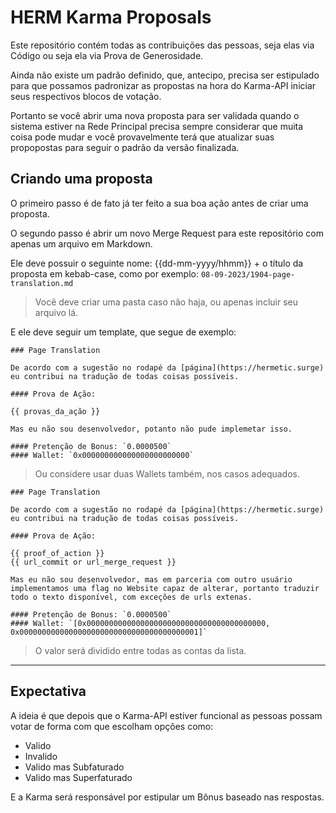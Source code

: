 # HERM Karma Proposals

Este repositório contém todas as contribuições das pessoas, seja elas via Código ou seja ela via Prova de Generosidade.

Ainda não existe um padrão definido, que, antecipo, precisa ser estipulado para que possamos padronizar as propostas na hora do Karma-API iniciar seus respectivos blocos de votação.

Portanto se você abrir uma nova proposta para ser validada quando o sistema estiver na Rede Principal precisa sempre considerar que muita coisa pode mudar e você provavelmente terá que atualizar suas propopostas para seguir o padrão da versão finalizada.

## Criando uma proposta

O primeiro passo é de fato já ter feito a sua boa ação antes de criar uma proposta.

O segundo passo é abrir um novo Merge Request para este repositório com apenas um arquivo em Markdown.

Ele deve possuir o seguinte nome: {{dd-mm-yyyy/hhmm}} + o título da proposta em kebab-case, como por exemplo: `08-09-2023/1904-page-translation.md`

> Você deve criar uma pasta caso não haja, ou apenas incluir seu arquivo lá.

E ele deve seguir um template, que segue de exemplo:

```
### Page Translation

De acordo com a sugestão no rodapé da [página](https://hermetic.surge) eu contribui na tradução de todas coisas possíveis.

#### Prova de Ação:

{{ provas_da_ação }}

Mas eu não sou desenvolvedor, potanto não pude implemetar isso.

#### Pretenção de Bonus: `0.0000500`
#### Wallet: `0x000000000000000000000000`
```

> Ou considere usar duas Wallets também, nos casos adequados.

```
### Page Translation

De acordo com a sugestão no rodapé da [página](https://hermetic.surge) eu contribui na tradução de todas coisas possíveis.

#### Prova de Ação:

{{ proof_of_action }}
{{ url_commit or url_merge_request }}

Mas eu não sou desenvolvedor, mas em parceria com outro usuário implementamos uma flag no Website capaz de alterar, portanto traduzir todo o texto disponível, com exceções de urls extenas.

#### Pretenção de Bonus: `0.0000500`
#### Wallet: `[0x0000000000000000000000000000000000000000, 0x0000000000000000000000000000000000000001]`
```

> O valor será dividido entre todas as contas da lista.

---

## Expectativa

A ideia é que depois que o Karma-API estiver funcional as pessoas possam votar de forma com que escolham opções como:

- Valido
- Invalido
- Valido mas Subfaturado
- Valido mas Superfaturado

E a Karma será responsável por estipular um Bônus baseado nas respostas.